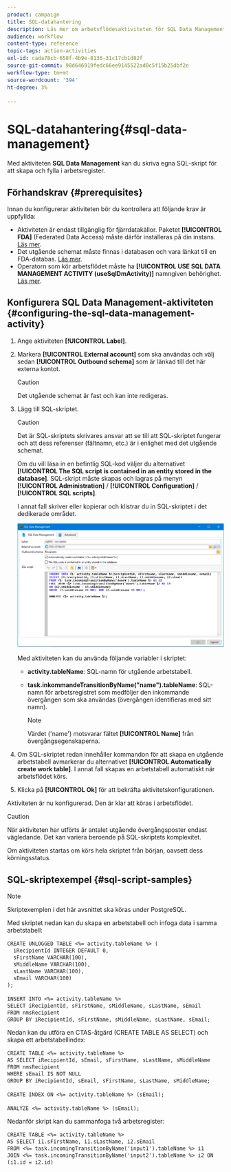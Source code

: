 ```yaml
---
product: campaign
title: SQL-datahantering
description: Läs mer om arbetsflödesaktiviteten för SQL Data Management
audience: workflow
content-type: reference
topic-tags: action-activities
exl-id: cada78cb-658f-4b9e-8136-31c17cb1d82f
source-git-commit: 98d646919fedc66ee9145522ad0c5f15b25dbf2e
workflow-type: tm+mt
source-wordcount: '394'
ht-degree: 3%

---
```


# SQL-datahantering{#sql-data-management}

Med aktiviteten **SQL Data Management** kan du skriva egna SQL-skript för att skapa och fylla i arbetsregister.

## Förhandskrav {#prerequisites}

Innan du konfigurerar aktiviteten bör du kontrollera att följande krav är uppfyllda:

* Aktiviteten är endast tillgänglig för fjärrdatakällor. Paketet **[!UICONTROL FDA]** (Federated Data Access) måste därför installeras på din instans. [Läs mer](../../installation/using/about-fda.md).
* Det utgående schemat måste finnas i databasen och vara länkat till en FDA-databas. [Läs mer](../../configuration/using/about-schema-reference.md).
* Operatorn som kör arbetsflödet måste ha **[!UICONTROL USE SQL DATA MANAGEMENT ACTIVITY (useSqlDmActivity)]** namngiven behörighet. [Läs mer](../../platform/using/access-management-named-rights.md).

## Konfigurera SQL Data Management-aktiviteten {#configuring-the-sql-data-management-activity}

1. Ange aktiviteten **[!UICONTROL Label]**.
1. Markera **[!UICONTROL External account]** som ska användas och välj sedan **[!UICONTROL Outbound schema]** som är länkad till det här externa kontot.

   >[!CAUTION]
   >
   >Det utgående schemat är fast och kan inte redigeras.

1. Lägg till SQL-skriptet.

   >[!CAUTION]
   >
   >Det är SQL-skriptets skrivares ansvar att se till att SQL-skriptet fungerar och att dess referenser (fältnamn, etc.) är i enlighet med det utgående schemat.

   Om du vill läsa in en befintlig SQL-kod väljer du alternativet **[!UICONTROL The SQL script is contained in an entity stored in the database]**. SQL-skript måste skapas och lagras på menyn **[!UICONTROL Administration]** / **[!UICONTROL Configuration]** / **[!UICONTROL SQL scripts]**.

   I annat fall skriver eller kopierar och klistrar du in SQL-skriptet i det dedikerade området.

   ![](assets/sql_datamanagement.png)

   Med aktiviteten kan du använda följande variabler i skriptet:

   * **activity.tableName**: SQL-namn för utgående arbetstabell.
   * **task.inkommandeTransitionByName(&quot;name&quot;).tableName**: SQL-namn för arbetsregistret som medföljer den inkommande övergången som ska användas (övergången identifieras med sitt namn).

      >[!NOTE]
      >
      >Värdet (&#39;name&#39;) motsvarar fältet **[!UICONTROL Name]** från övergångsegenskaperna.

1. Om SQL-skriptet redan innehåller kommandon för att skapa en utgående arbetstabell avmarkerar du alternativet **[!UICONTROL Automatically create work table]**. I annat fall skapas en arbetstabell automatiskt när arbetsflödet körs.
1. Klicka på **[!UICONTROL Ok]** för att bekräfta aktivitetskonfigurationen.

Aktiviteten är nu konfigurerad. Den är klar att köras i arbetsflödet.

>[!CAUTION]
>
>När aktiviteten har utförts är antalet utgående övergångsposter endast vägledande. Det kan variera beroende på SQL-skriptets komplexitet.
>  
>Om aktiviteten startas om körs hela skriptet från början, oavsett dess körningsstatus.

## SQL-skriptexempel {#sql-script-samples}

>[!NOTE]
>
>Skriptexemplen i det här avsnittet ska köras under PostgreSQL.

Med skriptet nedan kan du skapa en arbetstabell och infoga data i samma arbetstabell:

```
CREATE UNLOGGED TABLE <%= activity.tableName %> (
  iRecipientId INTEGER DEFAULT 0,
  sFirstName VARCHAR(100),
  sMiddleName VARCHAR(100),
  sLastName VARCHAR(100),
  sEmail VARCHAR(100)
);

INSERT INTO <%= activity.tableName %>
SELECT iRecipientId, sFirstName, sMiddleName, sLastName, sEmail
FROM nmsRecipient
GROUP BY iRecipientId, sFirstName, sMiddleName, sLastName, sEmail;
```

Nedan kan du utföra en CTAS-åtgärd (CREATE TABLE AS SELECT) och skapa ett arbetstabellindex:

```
CREATE TABLE <%= activity.tableName %>
AS SELECT iRecipientId, sEmail, sFirstName, sLastName, sMiddleName
FROM nmsRecipient
WHERE sEmail IS NOT NULL
GROUP BY iRecipientId, sEmail, sFirstName, sLastName, sMiddleName;

CREATE INDEX ON <%= activity.tableName %> (sEmail);

ANALYZE <%= activity.tableName %> (sEmail);
```

Nedanför skript kan du sammanfoga två arbetsregister:

```
CREATE TABLE <%= activity.tableName %>
AS SELECT i1.sFirstName, i1.sLastName, i2.sEmail
FROM <%= task.incomingTransitionByName('input1').tableName %> i1
JOIN <%= task.incomingTransitionByName('input2').tableName %> i2 ON (i1.id = i2.id)
```
